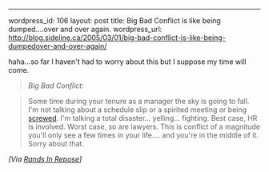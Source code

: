 --- 
wordpress_id: 106
layout: post
title: Big Bad Conflict is like being dumped&#8230;.over and over again.
wordpress_url: http://blog.sideline.ca/2005/03/01/big-bad-conflict-is-like-being-dumpedover-and-over-again/

<p>haha...so far I haven't had to worry about this but I suppose my time will come.</p><blockquote><p><em>Big Bad Conflict:</em> </p></blockquote><blockquote><p>Some time during your tenure as a manager the sky is going to fall. I'm not talking about a schedule slip or a spirited meeting or being <a href="http://www.randsinrepose.com/archives/2004/07/10/what_to_do_when_youre_screwed.html">screwed</a>. I'm talking a total disaster... yelling... fighting. Best case, HR is involved. Worst case, so are lawyers. This is conflict of a magnitude you'll only see a few times in your life.... and you're in the middle of it. Sorry about that.</p></blockquote><i>[Via <a href="http://www.randsinrepose.com/archives/2005/02/26/big_bad_conflict.html">Rands In Repose</a>]</i> 
